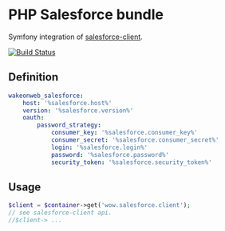 PHP Salesforce bundle
=====================

Symfony integration of [salesforce-client](https://github.com/WakeOnWeb/salesforce-client).

[![Build Status](https://api.travis-ci.org/WakeOnWeb/salesforce-bundle.svg)](https://travis-ci.org/WakeOnWeb/salesforce-bundle)

Definition
---------

```yaml
wakeonweb_salesforce:
    host: '%salesforce.host%'
    version: '%salesforce.version%'
    oauth:
        password_strategy:
            consumer_key: '%salesforce.consumer_key%'
            consumer_secret: '%salesforce.consumer_secret%'
            login: '%salesforce.login%'
            password: '%salesforce.password%'
            security_token: '%salesforce.security_token%'
```

Usage
-----

```php
$client = $container->get('wow.salesforce.client');
// see salesforce-client api.
//$client-> ...
```
